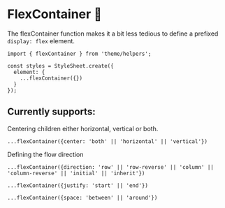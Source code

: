 
# FlexContainer 💪

The flexContainer function makes it a bit less tedious to define a prefixed `display: flex` element.

```code|lang-js
import { flexContainer } from 'theme/helpers';

const styles = StyleSheet.create({
  element: {
    ...flexContainer({})
  }
});
```

## Currently supports:


Centering children either horizontal, vertical or both.
```code|lang-jsx
...flexContainer({center: 'both' || 'horizontal' || 'vertical'})
```

Defining the flow direction
```code|lang-jsx
...flexContainer({direction: 'row' || 'row-reverse' || 'column' || 'column-reverse' || 'initial' || 'inherit'})
```


```code|lang-jsx
...flexContainer({justify: 'start' || 'end'})
```

```code|lang-jsx
...flexContainer({space: 'between' || 'around'})
```


